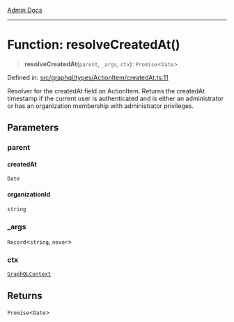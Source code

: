 [Admin Docs](/)

***

# Function: resolveCreatedAt()

> **resolveCreatedAt**(`parent`, `_args`, `ctx`): `Promise`\<`Date`\>

Defined in: [src/graphql/types/ActionItem/createdAt.ts:11](https://github.com/NishantSinghhhhh/talawa-api/blob/a2d437e77a694d2951c25ce8de6694e3fef2fd70/src/graphql/types/ActionItem/createdAt.ts#L11)

Resolver for the createdAt field on ActionItem.
Returns the createdAt timestamp if the current user is authenticated
and is either an administrator or has an organization membership with administrator privileges.

## Parameters

### parent

#### createdAt

`Date`

#### organizationId

`string`

### \_args

`Record`\<`string`, `never`\>

### ctx

[`GraphQLContext`](../../../../context/type-aliases/GraphQLContext.md)

## Returns

`Promise`\<`Date`\>
